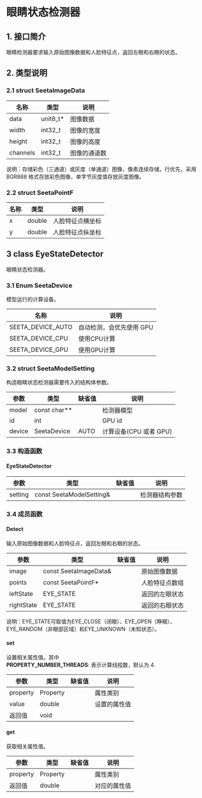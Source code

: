 # 眼睛状态检测器

## **1. 接口简介** <br>

眼睛检测器要求输入原始图像数据和人脸特征点，返回左眼和右眼的状态。<br>

## **2. 类型说明**<br>

### **2.1 struct SeetaImageData**<br>

|名称 | 类型 | 说明|
|---|---|---|
|data|unit8_t* |图像数据|
|width | int32_t | 图像的宽度|
|height | int32_t | 图像的高度|
|channels | int32_t | 图像的通道数|
说明：存储彩色（三通道）或灰度（单通道）图像，像素连续存储，行优先，采用 BGR888 格式存放彩色图像，单字节灰度值存放灰度图像。

### **2.2 struct SeetaPointF**<br>

|名称 | 类型 | 说明|
|---|---|---|
|x|double|人脸特征点横坐标|
|y|double|人脸特征点纵坐标|

## 3 class EyeStateDetector
眼睛状态检测器。

### 3.1 Enum SeetaDevice

模型运行的计算设备。

|名称 |说明|
|---|---|
|SEETA_DEVICE_AUTO|自动检测，会优先使用 GPU|
|SEETA_DEVICE_CPU|使用CPU计算|
|SEETA_DEVICE_GPU|使用GPU计算|

### 3.2 struct SeetaModelSetting

构造眼睛状态检测器需要传入的结构体参数。

|参数 | 类型 |缺省值|说明|
|---|---|---|---|
|model|const char**| |检测器模型|
|id|int| |GPU id|
|device|SeetaDevice|AUTO |计算设备(CPU 或者 GPU)|

### 3.3 构造函数
#### EyeStateDetector

|参数 | 类型 |缺省值|说明|
|---|---|---|---|
|setting|const SeetaModelSetting&| |检测器结构参数|

### 3.4 成员函数

#### Detect
输入原始图像数据和人脸特征点，返回左眼和右眼的状态。

|参数 | 类型 |缺省值|说明|
|---|---|---|---|
|image|const SeetaImageData&| |原始图像数据|
|points|const SeetaPointF*| |人脸特征点数组|
|leftState|EYE_STATE| |返回的左眼状态|
|rightState|EYE_STATE| |返回的右眼状态|
说明：EYE_STATE可取值为EYE_CLOSE（闭眼）、EYE_OPEN（睁眼）、EYE_RANDOM（非眼部区域）和EYE_UNKNOWN（未知状态）。

#### set
设置相关属性值。其中<br>
**PROPERTY_NUMBER_THREADS**: 
表示计算线程数，默认为 4.

|参数 | 类型 |缺省值|说明|
|---|---|---|---|
|property|Property||属性类别|
|value|double||设置的属性值|
|返回值|void| | | |

#### get
获取相关属性值。

|参数 | 类型 |缺省值|说明|
|---|---|---|---|
|property|Property||属性类别|
|返回值|double||对应的属性值|

